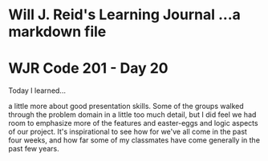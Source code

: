 Will J. Reid's Learning Journal
...a markdown file
===============================
# WJR Code 201 - Day 20

Today I learned...

a little more about good presentation skills.  Some of the groups walked through the problem domain in a little too much detail, but I did feel we had room to emphasize more of the features and easter-eggs and logic aspects of our project.  It's inspirational to see how for we've all come in the past four weeks, and how far some of my classmates have come generally in the past few years.
